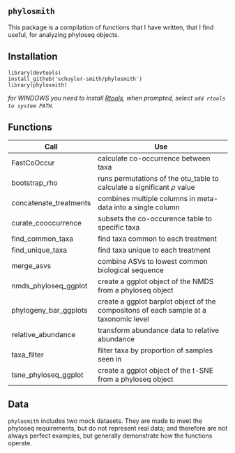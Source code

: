 
## `phylosmith`

This package is a compilation of functions that I have written, that I find useful, for analyzing phyloseq objects.

## Installation

```
library(devtools)
install_github('schuyler-smith/phylosmith')
library(phylosmith)
```

*for WINDOWS you need to install <a href="https://cran.r-project.org/bin/windows/Rtools/" target="_blank" >Rtools</a>, when prompted, select `add rtools to system PATH`.*

## Functions

Call			 | Use
---------------- | ------------------------------------------------
FastCoOccur      | calculate co-occurrence between taxa
bootstrap_rho | runs permutations of the otu_table to calculate a significant $\rho$ value
concatenate_treatments | combines multiple columns in meta-data into a single column
curate_cooccurrence | subsets the co-occurence table to specific taxa
find_common_taxa | find taxa common to each treatment
find_unique_taxa | find taxa unique to each treatment
merge_asvs       | combine ASVs to lowest common biological sequence
nmds_phyloseq_ggplot  | create a ggplot object of the NMDS from a phyloseq object
phylogeny_bar_ggplots | create a ggplot barplot object of the compositons of each sample at a taxonomic level
relative_abundance | transform abundance data to relative abundance
taxa_filter | filter taxa by proportion of samples seen in
tsne_phyloseq_ggplot  | create a ggplot object of the t-SNE from a phyloseq object

## Data

`phylosmith` includes two mock datasets. They are made to meet the phyloseq requirements, but do not represent real data; and therefore are not always perfect examples, but generally demonstrate how the functions operate.
